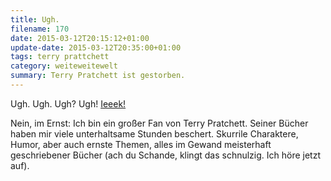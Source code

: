 ```yaml
---
title: Ugh.
filename: 170
date: 2015-03-12T20:15:12+01:00
update-date: 2015-03-12T20:35:00+01:00
tags: terry prattchett
category: weiteweitewelt
summary: Terry Pratchett ist gestorben.
---
```


Ugh. Ugh. Ugh? Ugh! [Ieeek!](https://www.heise.de/newsticker/meldung/The-End-Terry-Pratchett-ist-tot-2574017.html)

Nein, im Ernst: Ich bin ein großer Fan von Terry Pratchett. Seiner Bücher haben mir viele unterhaltsame Stunden beschert. Skurrile Charaktere, Humor, aber auch ernste Themen, alles im Gewand meisterhaft geschriebener Bücher (ach du Schande, klingt das schnulzig. Ich höre jetzt auf).
